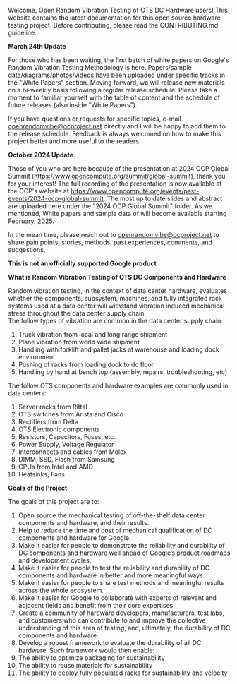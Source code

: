 Welcome, Open Random Vibration Testing of OTS DC Hardware users! This website contains the latest documentation for this open source hardware testing project. Before contributing, please read the CONTRIBUTING.md guideline.

**March 24th Update**

For those who has been waiting, the first batch of white papers on Google's Random Vibration Testing Methodology is here.  Papers/sample data/diagrams/photos/videos have been uploaded under specific tracks in the "White Papers" section.  Moving forward, we will release new materials on a bi-weekly basis following a regular release schedule.  Please take a moment to familiar yourself with the table of content and the schedule of future releases (also inside "White Papers").  

If you have questions or requests for specific topics, e-mail openrandomvibe@ocproject.net directly and I will be happy to add them to the release schedule.  Feedback is always welcomed on how to make this project better and more useful to the readers.

**October 2024 Update**

Those of you who are here because of the presentation at 2024 OCP Global Summit (https://www.opencompute.org/summit/global-summit), thank you for your interest!  The full recording of the presentation is now available at the OCP's website at https://www.opencompute.org/events/past-events/2024-ocp-global-summit.  The most up to date slides and abstract are uploaded here under the "2024 OCP Global Summit" folder.  As we mentioned, White papers and sample data of will become available starting February, 2025.  

In the mean time, please reach out to openrandomvibe@ocproject.net to share pain points, stories, methods, past experiences, comments, and suggestions.

**This is not an officially supported Google product**

**What is Random Vibration Testing of OTS DC Components and Hardware**

Random vibration testing, in the context of data center hardware, evaluates whether the components, subsystem, machines, and fully integrated rack systems used at a data center will withstand vibration induced mechanical stress throughout the data center supply chain.  
The follow types of vibration are common in the data center supply chain:

1. Truck vibration from local and long range shipment
2. Plane vibration from world wide shipment
3. Handling with forklift and pallet jacks at warehouse and loading dock environment
4. Pushing of racks from loading dock to dc floor
5. Handling by hand at bench top (assembly, repairs, troubleshooting, etc)

The follow OTS components and hardware examples are commonly used in data centers:

1. Server racks from Rittal
2. OTS switches from Arista and Cisco
3. Rectifiers from Delta
4. OTS Electronic components
5. Resistors, Capacitors, Fuses, etc.
6. Power Supply, Voltage Regulator
7. Interconnects and cables from Molex
8. DIMM, SSD, Flash from Samsung
9. CPUs from Intel and AMD
10. Heatsinks, Fans

**Goals of the Project**

The goals of this project are to:

1. Open source the mechanical testing of off-the-shelf data center components and hardware, and their results.
2. Help to reduce the time and cost of mechanical qualification of DC components and hardware for Google.
3. Make it easier for people to demonstrate the reliability and durability of DC components and hardware well ahead of Google’s product roadmaps and development cycles.
4. Make it easier for people to test the reliability and durability of DC components and hardware in better and more meaningful ways.
5. Make it easier for people to share test methods and meaningful results across the whole ecosystem.
6. Make it easier for Google to collaborate with experts of relevant and adjacent fields and benefit from their core expertises.
7. Create a community of hardware developers, manufacturers, test labs, and customers who can contribute to and improve the collective understanding of this area of testing, and, ultimately, the durability of DC components and hardware.
8. Develop a robust framework to evaluate the durability of all DC hardware.  Such framework would then enable:
9. The ability to optimize packaging for sustainability 
10. The ability to reuse materials for sustainability
11. The ability to deploy fully populated racks for sustainability and velocity
